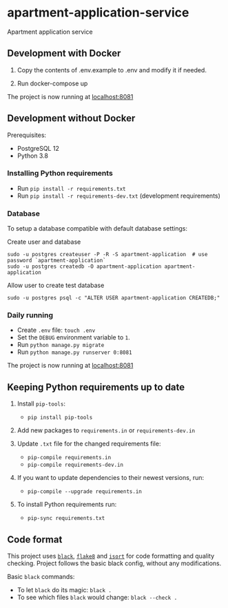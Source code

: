 # apartment-application-service
Apartment application service

## Development with Docker

1. Copy the contents of .env.example to .env and modify it if needed.

2. Run docker-compose up

The project is now running at [localhost:8081](http://localhost:8081)

## Development without Docker

Prerequisites:

* PostgreSQL 12
* Python 3.8

### Installing Python requirements

* Run `pip install -r requirements.txt`
* Run `pip install -r requirements-dev.txt` (development requirements)

### Database

To setup a database compatible with default database settings:

Create user and database

    sudo -u postgres createuser -P -R -S apartment-application  # use password `apartment-application`
    sudo -u postgres createdb -O apartment-application apartment-application

Allow user to create test database

    sudo -u postgres psql -c "ALTER USER apartment-application CREATEDB;"

### Daily running

* Create `.env` file: `touch .env`
* Set the `DEBUG` environment variable to `1`.
* Run `python manage.py migrate`
* Run `python manage.py runserver 0:8081`

The project is now running at [localhost:8081](http://localhost:8081)

## Keeping Python requirements up to date

1. Install `pip-tools`:

    * `pip install pip-tools`

2. Add new packages to `requirements.in` or `requirements-dev.in`

3. Update `.txt` file for the changed requirements file:

    * `pip-compile requirements.in`
    * `pip-compile requirements-dev.in`

4. If you want to update dependencies to their newest versions, run:

    * `pip-compile --upgrade requirements.in`

5. To install Python requirements run:

    * `pip-sync requirements.txt`

## Code format

This project uses
[`black`](https://github.com/psf/black),
[`flake8`](https://gitlab.com/pycqa/flake8) and
[`isort`](https://github.com/PyCQA/isort)
for code formatting and quality checking. Project follows the basic
black config, without any modifications.

Basic `black` commands:

* To let `black` do its magic: `black .`
* To see which files `black` would change: `black --check .`
